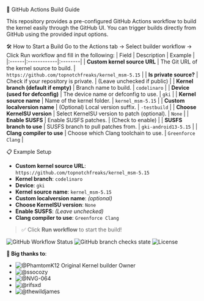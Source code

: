 🚀 GitHub Actions Build Guide

This repository provides a pre-configured GitHub Actions workflow to build the kernel easily through the GitHub UI.
You can trigger builds directly from GitHub using the provided input options.

🛠 How to Start a Build
Go to the Actions tab → Select builder workflow → Click Run workflow and fill in the following:
| Field | Description | Example |
|:------|:------------|:--------|
| **Custom kernel source URL** | The Git URL of the kernel source to build. | `https://github.com/topnotchfreaks/kernel_msm-5.15` |
| **Is private source?** | Check if your repository is private. | (Leave unchecked if public) |
| **Kernel branch (default if empty)** | Branch name to build. | `codelinaro` |
| **Device (used for defconfig)** | The device name or defconfig to use. | `gki` |
| **Kernel source name** | Name of the kernel folder. | `kernel_msm-5.15` |
| **Custom localversion name** | (Optional) Local version suffix. | `-testbuild` |
| **Choose KernelSU version** | Select KernelSU version to patch (optional). | `None` |
| **Enable SUSFS** | Enable SUSFS patches. | (Check to enable) |
| **SUSFS branch to use** | SUSFS branch to pull patches from. | `gki-android13-5.15` |
| **Clang compiler to use** | Choose which Clang toolchain to use. | `Greenforce Clang` |

📋 Example Setup

- **Custom kernel source URL**: `https://github.com/topnotchfreaks/kernel_msm-5.15`
- **Kernel branch**: `codelinaro`
- **Device**: `gki`
- **Kernel source name**: `kernel_msm-5.15`
- **Custom localversion name**: *(optional)*
- **Choose KernelSU version**: `None`
- **Enable SUSFS**: *(Leave unchecked)*
- **Clang compiler to use**: `Greenforce Clang`

> ✅ Click **Run workflow** to start the build!


![GitHub Workflow Status](https://img.shields.io/github/actions/workflow/status/topnotchfreaks/kernel_msm-5.15/builder.yml?branch=builder)
![GitHub branch checks state](https://img.shields.io/github/checks-status/topnotchfreaks/kernel_msm-5.15/builder?branch=builder)
![License](https://img.shields.io/github/license/topnotchfreaks/kernel_msm-5.15)

**🤝 Big thanks to**:
- ![@PhamtomK12](https://github.com/PhamtomK12) Original Kernel builder Owner
- ![@ssocozy](https://github.com/ssocozy)
- ![@NVG-064](https://github.com/NVG-064)
- ![@rifsxd](https://github.com/rifsxd)
- ![@thewildjames](https://github.com/thewildjames)
